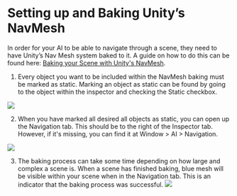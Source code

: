 # Setting up and Baking Unity’s NavMesh
In order for your AI to be able to navigate through a scene, they need to have Unity’s Nav Mesh system baked to it. A guide on how to do this can be found here: [Baking your Scene with Unity's NavMesh](https://docs.unity3d.com/Manual/nav-BuildingNavMesh.html). 

1) Every object you want to be included within the NavMesh baking must be marked as static. Marking an object as static can be found by going to the object within the inspector and checking the Static checkbox.

![](https://i.imgur.com/2s50Cpb.png)

2) When you have marked all desired all objects as static, you can open up the Navigation tab. This should be to the right of the Inspector tab. However, if it's missing, you can find it at Window > AI > Navigation.

![](https://i.imgur.com/CsLttJj.png)

3) The baking process can take some time depending on how large and complex a scene is. When a scene has finished baking, blue mesh will be visible within your scene when in the Navigation tab. This is an indicator that the baking process was successful.
![](https://i.imgur.com/DHMk7qI.png)
